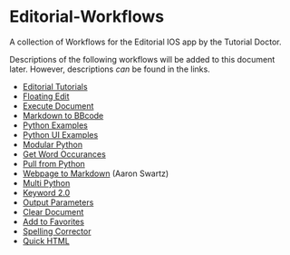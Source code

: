 # Editorial-Workflows
A collection of Workflows for the Editorial IOS app by the Tutorial Doctor.

Descriptions of the following workflows will be added to this document later. However, descriptions *can* be found in the links.

- [Editorial Tutorials](http://www.editorial-workflows.com/workflow/5859804404776960/PM_C8vZwlz4)
- [Floating Edit](http://www.editorial-workflows.com/workflow/5770788456103936/-PFBX7hKlBw)
- [Execute Document](http://www.editorial-workflows.com/workflow/5249660746727424/c2P2aGjejaU)
- [Markdown to BBcode](http://www.editorial-workflows.com/workflow/5315836059320320/YGssYabqEYU)
- [Python Examples](http://www.editorial-workflows.com/workflow/5898713587253248/eZ7XRZqHdVE)
- [Python UI Examples](http://www.editorial-workflows.com/workflow/5858898837766144/0v1-GD4kr80)
- [Modular Python](http://www.editorial-workflows.com/workflow/5284439445733376/azjk271i9uw)
- [Get Word Occurances](http://www.editorial-workflows.com/workflow/4931186304483328/iRgr1iUQsp8)
- [Pull from Python](http://www.editorial-workflows.com/workflow/6619515399962624/mm8VT2uyIWM)
- [Webpage to Markdown](http://editorial-app.appspot.com/workflow/5853676023316480/fM1Ff_dYwQg) (Aaron Swartz)
- [Multi Python](http://www.editorial-workflows.com/workflow/5902748843245568/njj7ceBibXc)
- [Keyword 2.0](http://www.editorial-workflows.com/workflow/5285104091922432/A-C6zjLS1bI)
- [Output Parameters](http://www.editorial-workflows.com/workflow/5820652556648448/lDDZ2qMlBFA)
- [Clear Document](http://www.editorial-workflows.com/workflow/5885712721248256/QERuvOeV4I0)
- [Add to Favorites](http://www.editorial-workflows.com/workflow/5885606018154496/pWR9ed7vcZs)
- [Spelling Corrector](http://www.editorial-workflows.com/workflow/5812487421165568/sc99cjBTVSk)
- [Quick HTML](http://www.editorial-workflows.com/workflow/5812610700148736/kNmUUeBD5IA)

